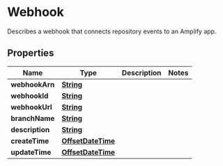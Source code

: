 

# Webhook

 Describes a webhook that connects repository events to an Amplify app. 

## Properties

| Name | Type | Description | Notes |
|------------ | ------------- | ------------- | -------------|
|**webhookArn** | [**String**](String.md) |  |  |
|**webhookId** | [**String**](String.md) |  |  |
|**webhookUrl** | [**String**](String.md) |  |  |
|**branchName** | [**String**](String.md) |  |  |
|**description** | [**String**](String.md) |  |  |
|**createTime** | [**OffsetDateTime**](OffsetDateTime.md) |  |  |
|**updateTime** | [**OffsetDateTime**](OffsetDateTime.md) |  |  |



